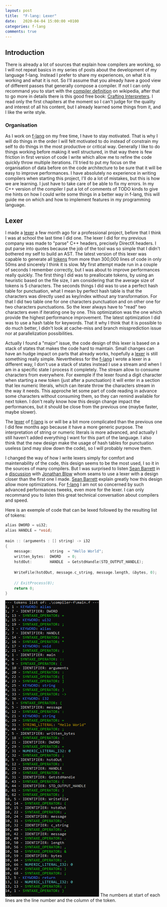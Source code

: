 ```yaml
---
layout: post
title:  "F-lang: Lexer"
date:   2020-04-04 15:00:00 +0100
categories: f-lang
comments: true
---
```

## Introduction
There is already a lot of sources that explain how compilers are working, so I will not repeat basics in my series of
posts about the development of my language f-lang. Instead I prefer to share my experiences, on what it is working and
what it is not. So I'll assume that you already have a good view of different passes that generally compose a compiler.
If not I can only recommand you to start with the [compiler definition] on wikipedia, after that to go more in details
there is this good free book: [Crafting Interpreters]. I read only the first chapiters at the moment so I can't judge
for the quality and interest of all his content, but I already learned some things from it, and I like the write style.

### Organisation
As I work on [f-lang] on my free time, I have to stay motivated. That is why I will do things in the order I will felt
motivated to do instead of constrain my self to do things in the most productive or critical way. Generally I like
to do things working before making it well structured, in that way there is few friction in first version of code I
write which allow me to refine the code quickly throw multiple iterations. I'll tried to put my focus on the
organisation of data before on the code architecture to be sure that it will be easy to improve performances. I have
absolutely no experience in writing compilers when starting this project, I'll do a lot of mistakes, but this is how we
are learning. I just have to take care of be able to fix my errors. In my C++ version of the compiler I put a lot of
comments of TODO kinds to give me hints on how I could write some things in a better way in f-lang, this will guide me
on which and how to implement features in my programming language.

## Lexer
I made a [lexer] a few month ago for a professional project, before that I think I was at school the last time I did
one. The lexer I did for my previous company was made to "parse" C++ headers, precisely DirectX headers. I put parse
into quotes because the job of the tool was so simple that I didn't bothered my self to build an AST. The latest
version of this lexer was capable to generate all [tokens] from more than 300,000 lines of code in only 50ms and
sincerely I think it is slow. My first attempt made run in a couple of seconds I remember correctly, but I was about to
improve performances really quickly. The first thing I did was to preallocate tokens, by using an heuristic based on
the file size, I am considering that the average size of tokens is 5 characters. The seconds things I did was to use
a perfect hash table for punctuation, what I mean by perfect hash table is that the characters was directly used as
key/index without any transformation. For that I did two table one for one characters punctuation and on other one
for two characters punctuations. So the lexer always have to "read" two characters even if iterating one by one. This
optimization was the one which provide the highest performance improvement. The latest optimization I did was to use a
hash table for keywords. That it why I think that it is possible to do much better, I didn't look at cache-miss and
branch missprediction issue nor at parallelization possibilities.

Actually I found a "major" issue, the code design of this lexer is based on a stack of states that makes the code hard
to maintain. Small changes can have an hudge impact on parts that already works, hopefully a [lexer] is still something
really simple. Nevertheless for the [f-lang] I wrote a lexer in a different way, I don't use a stack of states instead
I use a stream and when I am in a specific state I process it completely. The stream allow to consume characters from
everywhere. For exemple if the lexer found a digit character when starting a new token (just after a punctuation) it
will enter in a section that lex numeric literals, which can iterate throw the characters stream in the way it needs.
This approche let some part of code reading in advance some characters without consuming them, so they can remind
available for next token. I don't really know how this design change impact the performances, but it should be close
from the previous one (maybe faster, maybe slower).

The [lexer] of [f-lang] is or will be a bit more complicated than the previous one I did few months ago because it have
a more generic purpose. The interpretation of string or numeric literals is more advanced, and actually I still haven't
added everything I want for this part of the language. I also think that the new design make the usage of hash tables
for punctuation useless (and may slow down the code), so I will probably remove them.

I changed the way of how I write lexers simply for comfort and maintenability of the code, this design seems to be the
most used, I so it in the sources of many compilers. But I was surprised to listen [Sean Barrett] in a [discussion]
with [Jonathan Blow] whom seams to use a lexer with a design closer than the first one I made. [Sean Barrett] explain
greatly how this design allow more optimizations. For [f-lang] I am not so concerned by such advanced performances
tweeks, even more for the lexer. I can only recommand you to listen this great technical conversation about compilers
and speed.

Here is an exemple of code that can be lexed followed by the resulting list of tokens:
```c
alias DWORD = ui32;
alias HANDLE = *void;

main :: (arguments : [] string) -> i32
{
    message:        string  = "Hello World";
    written_bytes:  DWORD   = 0;
    hstdOut:        HANDLE  = GetstdHandle(STD_OUTPUT_HANDLE);

    WriteFile(hstdOut, message.c_string, message.length, &bytes, 0);

    // ExitProcess(0);
    return 0;
}
```

![](/assets/images/F-lang-lexer_tokens.png)
The numbers at start of each lines are the line number and the column of the token.

[Crafting Interpreters]: https://craftinginterpreters.com/
[compiler definition]: https://en.wikipedia.org/wiki/Compiler
[f-lang]: https://github.com/Flamaros/f-lang
[lexer]: https://en.wikipedia.org/wiki/Lexical_analysis
[tokens]: https://en.wikipedia.org/wiki/Lexical_analysis#Token
[discussion]: https://www.youtube.com/watch?reload=9&v=rq1DRuB9p7w
[Sean Barrett]: https://nothings.org
[Jonathan Blow]: https://en.wikipedia.org/wiki/Jonathan_Blow